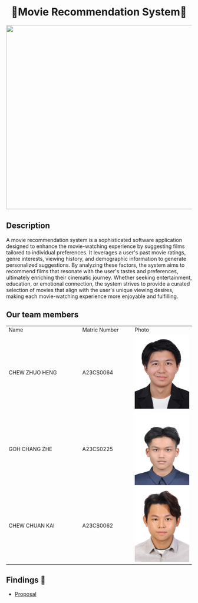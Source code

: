 <h1 align="center"> 🎥Movie Recommendation System🎥 </h1>
<image src = "image/CINEMA.jpg" width="2000" height="500">
  
## Description
A movie recommendation system is a sophisticated software application designed to enhance the movie-watching experience by suggesting films tailored to individual preferences. It leverages a user's past movie ratings, genre interests, viewing history, and demographic information to generate personalized suggestions. By analyzing these factors, the system aims to recommend films that resonate with the user's tastes and preferences, ultimately enriching their cinematic journey. Whether seeking entertainment, education, or emotional connection, the system strives to provide a curated selection of movies that align with the user's unique viewing desires, making each movie-watching experience more enjoyable and fulfilling.

## Our team members 
<table> 
  <tr> 
    <td width="250px">Name</td> 
    <td width="150px">Matric Number</td> 
    <td width="200px">Photo</td> 
  </tr> 
  <tr> 
    <td>CHEW ZHUO HENG</td> 
    <td>A23CS0064</td> 
    <td><img src="image/CHEW ZHUO HENG.jpg" height="200" width="150"></td> 
  </tr> 
  <tr> 
    <td>GOH CHANG ZHE</td> 
    <td>A23CS0225</td> 
    <td><img src= "image/GOH CHANG ZHE.jpg" height="200" width="150"></td> 
  </tr> 
  <tr> 
    <td>CHEW CHUAN KAI</td> 
    <td>A23CS0062</td> 
    <td><img src= "image/CHEW CHUAN KAI.jpg" height="200" width="150"></td> 
  </tr> 
</table> 

## Findings :mag_right:
<ul>
  <li><a href="https://github.com/jjn7702/SECJ1023-PT2/tree/main/Submission/sec08_23242/CineMatch/Proposal"> Proposal </a></li>
</ul>
